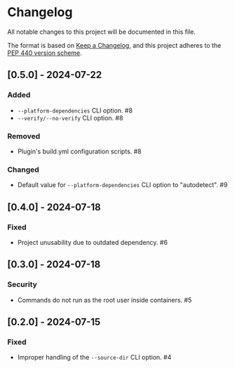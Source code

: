 # Changelog
All notable changes to this project will be documented in this
file.

The format is based on [Keep a
Changelog](https://keepachangelog.com/en/1.0.0/), and this project adheres to
the [PEP 440 version scheme](https://peps.python.org/pep-0440/#version-scheme).

## [0.5.0] - 2024-07-22
### Added
- `--platform-dependencies` CLI option. #8
- `--verify/--no-verify` CLI option. #8

### Removed
- Plugin's build.yml configuration scripts. #8

### Changed
- Default value for `--platform-dependencies` CLI option to "autodetect". #9

## [0.4.0] - 2024-07-18
### Fixed
- Project unusability due to outdated dependency. #6

## [0.3.0] - 2024-07-18
### Security
- Commands do not run as the root user inside containers. #5

## [0.2.0] - 2024-07-15
### Fixed
- Improper handling of the `--source-dir` CLI option. #4
